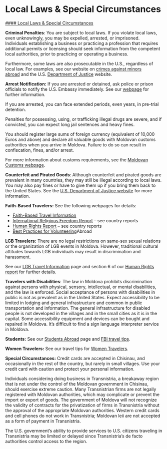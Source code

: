 # Local Laws & Special Circumstances

[#### Local Laws & Special Circumstances](javascript:void(0); "Local Laws & Special Circumstances")

**Criminal Penalties**: You are subject to local laws. If you violate local laws, even unknowingly, you may be expelled, arrested, or imprisoned. Individuals establishing a business or practicing a profession that requires additional permits or licensing should seek information from the competent local authorities, prior to practicing or operating a business.

Furthermore, some laws are also prosecutable in the U.S., regardless of local law. For examples, see our website on [crimes against minors abroad](https://travel.state.gov/content/travel/en/international-travel/emergencies/arrest-detention/crimes-against-minors.html) and the U.S. [Department of Justice](https://www.justice.gov/) website.

**Arrest Notification:** If you are arrested or detained, ask police or prison officials to notify the U.S. Embassy immediately. See our [webpage](https://travel.state.gov/content/travel/en/international-travel/emergencies/arrest-detention.html) for further information.

If you are arrested, you can face extended periods, even years, in pre-trial detention.

Penalties for possessing, using, or trafficking illegal drugs are severe, and if convicted, you can expect long jail sentences and heavy fines.

You should register large sums of foreign currency (equivalent of 10,000 Euros and above) and declare all valuable goods with Moldovan customs authorities when you arrive in Moldova. Failure to do so can result in confiscation, fines, and/or arrest.

For more information about customs requirements, see the [Moldovan Customs webpage](https://customs.gov.md/en).

**Counterfeit and Pirated Goods**: Although counterfeit and pirated goods are prevalent in many countries, they may still be illegal according to local laws. You may also pay fines or have to give them up if you bring them back to the United States. See the [U.S. Department of Justice website](https://www.justice.gov/) for more information.

**Faith-Based Travelers:** See the following webpages for details:

* [Faith-Based Travel Information](https://travel.state.gov/content/passports/en/go/faith-based-travel.html)
* [International Religious Freedom Report](http://www.state.gov/j/drl/irf/rpt/index.htm) – see country reports
* [Human Rights Report](http://www.state.gov/j/drl/rls/hrrpt/) – see country reports
* [Best Practices for Volunteering](https://travel.state.gov/content/passports/en/go/volunteer.html)Abroad

**LGB Travelers:** There are no legal restrictions on same-sex sexual relations or the organization of LGB events in Moldova. However, traditional cultural attitudes towards LGB individuals may result in discrimination and harassment.

See our [LGB Travel Information](/content/travel/en/international-travel/before-you-go/travelers-with-special-considerations/lgb.html) page and section 6 of our [Human Rights report](http://www.state.gov/j/drl/rls/hrrpt/) for further details.

**Travelers with Disabilities**: The law in Moldova prohibits discrimination against persons with physical, sensory, intellectual, or mental disabilities, and the law is enforced. Social acceptance of persons with disabilities in public is not as prevalent as in the United States. Expect accessibility to be limited in lodging and general infrastructure and common in public transportation and information. The general infrastructure for disabled people is not developed in the villages and in the small cities as it is in the capital. Some accessibility equipment and devices can be bought and repaired in Moldova. It’s difficult to find a sign language interpreter service in Moldova.

**Students:** See our [Students Abroad](http://travel.state.gov/content/studentsabroad/en.html) page and [FBI travel tips](https://ucr.fbi.gov/investigate/counterintelligence/student-brochure).

**Women Travelers:** See our travel tips for [Women Travelers](https://travel.state.gov/content/travel/en/international-travel/before-you-go/travelers-with-special-considerations/women-travelers.html).

**Special Circumstances:** Credit cards are accepted in Chisinau, and occasionally in the rest of the country, but rarely in small villages. Use your credit card with caution and protect your personal information.

Individuals considering doing business in Transnistria, a breakaway region that is not under the control of the Moldovan government in Chisinau, should exercise extreme caution. Many Transnistrian firms are not legally registered with Moldovan authorities, which may complicate or prevent the import or export of goods. The government of Moldova will not recognize the validity of contracts for the privatization of firms in Transnistria without the approval of the appropriate Moldovan authorities. Western credit cards and cell phones do not work in Transnistria; Moldovan leii are not accepted as a form of payment in Transnistria.

The U.S. government’s ability to provide services to U.S. citizens traveling in Transnistria may be limited or delayed since Transnistria’s de facto authorities control access to the region.